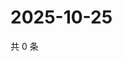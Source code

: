 # 2025-10-25

共 0 条

<!-- BEGIN ZHIHUVIDEO -->
<!-- 最后更新时间 Sat Oct 25 2025 12:13:19 GMT+0800 (China Standard Time) -->

<!-- END ZHIHUVIDEO -->

